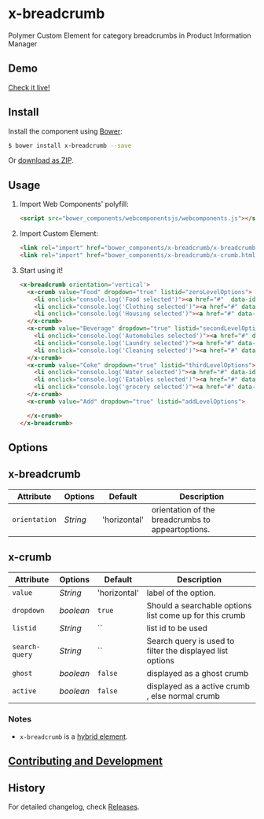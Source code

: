 # x-breadcrumb

Polymer Custom Element for category breadcrumbs in Product Information Manager

## Demo

[Check it live!](http://juicy.github.io/x-breadcrumb/usage.html)

## Install

Install the component using [Bower](http://bower.io/):

```sh
$ bower install x-breadcrumb --save
```

Or [download as ZIP](https://github.com/Juicy/x-breadcrumb/archive/polymer_1.0.zip).

## Usage

1. Import Web Components' polyfill:

    ```html
    <script src="bower_components/webcomponentsjs/webcomponents.js"></script>
    ```

2. Import Custom Element:

    ```html
    <link rel="import" href="bower_components/x-breadcrumb/x-breadcrumb.html">
    <link rel="import" href="bower_components/x-breadcrumb/x-crumb.html">
    ```

3. Start using it!

    ```html
    <x-breadcrumb orientation='vertical'>
      <x-crumb value="Food" dropdown="true" listid="zeroLevelOptions">
        <li onclick="console.log('Food selected')"><a href="#"  data-id="item">Food 1</a></li>
        <li onclick="console.log('Clothing selected')"><a href="#" data-id="item">Clothing 1</a></li>
        <li onclick="console.log('Housing selected')"><a href="#" data-id="item">Housing 1</a></li>
      </x-crumb>
      <x-crumb value="Beverage" dropdown="true" listid="secondLevelOptions">
        <li onclick="console.log('Automobiles selected')"><a href="#" data-id="item">Automobiles</a></li>
        <li onclick="console.log('Laundry selected')"><a href="#" data-id="item">Laundry</a></li>
        <li onclick="console.log('Cleaning selected')"><a href="#" data-id="item">Cleaning</a></li>
      </x-crumb>
      <x-crumb value="Coke" dropdown="true" listid="thirdLevelOptions">
        <li onclick="console.log('Water selected')"><a href="#" data-id="item">Water</a></li>
        <li onclick="console.log('Eatables selected')"><a href="#" data-id="item">Eatables</a></li>
        <li onclick="console.log('grocery selected')"><a href="#" data-id="item">grocery</a></li>
      </x-crumb>
      <x-crumb value="Add" dropdown="true" listid="addLevelOptions">

      </x-crumb>
    </x-breadcrumb>
    ```

## Options

## x-breadcrumb
Attribute       | Options             | Default           | Description
---             | ---                 | ---               | ---
`orientation`   | *String*            | 'horizontal'      | orientation of the breadcrumbs to appeartoptions.


## x-crumb
Attribute       | Options             | Default           | Description
---             | ---                 | ---               | ---
`value`         | *String*                  | 'horizontal'      | label of the option.
`dropdown`      | *boolean*           | `true`            | Should a searchable options list come up for this crumb
`listid`        | *String*            | ``                | list id to be used
`search-query`  | *String*            | ``                | Search query is used to filter the displayed list options
`ghost`         | *boolean*           | `false`            | displayed as a ghost crumb
`active`        | *boolean*           | `false`            | displayed as a active crumb , else normal crumb


### Notes
- `x-breadcrumb` is a [hybrid element](https://www.polymer-project.org/2.0/docs/devguide/hybrid-elements).

## [Contributing and Development](CONTRIBUTING.md)

## History

For detailed changelog, check [Releases](https://github.com/Juicy/x-breadcrumb/releases).
